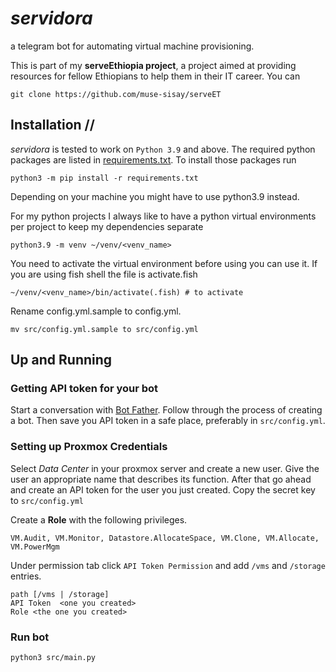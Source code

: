 #  <em>servidora</em>

a telegram bot for automating virtual machine provisioning.

This is part of my **serveEthiopia project**, a project aimed at providing resources for fellow Ethiopians to help them in their IT career. You can 

```
git clone https://github.com/muse-sisay/serveET
```

##  Installation // 

<em>servidora</em> is tested to work on `Python 3.9` and above. The required python packages are listed in [requirements.txt](requirements.txt). To install those packages run 
```console
python3 -m pip install -r requirements.txt
```
Depending on your machine you might have to use python3.9 instead.

For my python projects I always like to have a python virtual environments per project to keep my dependencies separate
```console
python3.9 -m venv ~/venv/<venv_name>
```
You need to activate the virtual environment before using you can use it. If you are using fish shell the file is activate.fish
```console
~/venv/<venv_name>/bin/activate(.fish) # to activate
```

Rename config.yml.sample to config.yml.
```
mv src/config.yml.sample to src/config.yml
```

## Up and Running 
### Getting API token for your bot

Start a conversation with [Bot Father](https://t.me/BotFather). Follow through the process of creating a bot. Then save you API token in a safe place, preferably in `src/config.yml`.

### Setting up Proxmox Credentials

Select _Data Center_ in your proxmox server and create a new user. Give the user an appropriate name that describes its function. After that go ahead and create an API token for the user you just created. Copy the  secret key to `src/config.yml`

Create a **Role** with the following privileges.
```text
VM.Audit, VM.Monitor, Datastore.AllocateSpace, VM.Clone, VM.Allocate, VM.PowerMgm
```

Under permission tab click `API Token Permission` and add `/vms` and `/storage` entries.
```
path [/vms | /storage]
API Token  <one you created>
Role <the one you created>
```

### Run bot
```console
python3 src/main.py
```